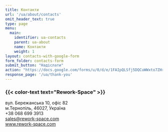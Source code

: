 ```yaml
---
title: Контакти
url: '/ua/about/contacts'
omit_header_text: true
type: page
menu:
  main:
    identifier: ua-contacts
    parent: ua-about
    name: Контакти
    weight: 1
layout: contacts-with-google-form
form_folder: contacts-form
submit_button: "Надіслати"
action: "https://docs.google.com/forms/u/0/d/e/1FAIpQLSfj5DQCuWWxto7ZHr5wMASK_PkHL03T4AWWZLF1b_QRqfJ3AQ/formResponse"
response_page: '/ua/thank-you'
---
```


### {{< color-text text="Rework-Space" >}}

вул. Бережанська 10, офіс 82  
м.Тернопіль, 46027, Україна  
+38 068 699 3913  
sales@rework-space.com  
www.rework-space.com  
